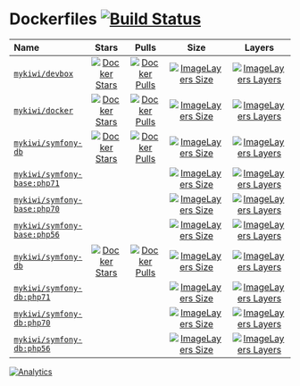 # Dockerfiles [![Build Status](https://travis-ci.org/mykiwi/dockerfiles.svg?branch=master)](https://travis-ci.org/mykiwi/dockerfiles)

| Name | Stars | Pulls | Size | Layers |
| :--- | :---: | :---: | :---: | :---: |
| [`mykiwi/devbox`](https://hub.docker.com/r/mykiwi/devbox/) | [![Docker Stars](https://img.shields.io/docker/stars/mykiwi/devbox.svg?style=plastic)](https://hub.docker.com/r/mykiwi/devbox/) | [![Docker Pulls](https://img.shields.io/docker/pulls/mykiwi/devbox.svg?style=plastic)](https://hub.docker.com/r/mykiwi/devbox/) | [![ImageLayers Size](https://img.shields.io/imagelayers/image-size/mykiwi/devbox/latest.svg?style=plastic)](https://hub.docker.com/r/mykiwi/devbox/) | [![ImageLayers Layers](https://img.shields.io/imagelayers/layers/mykiwi/devbox/latest.svg?style=plastic)](https://hub.docker.com/r/mykiwi/devbox/) |
| [`mykiwi/docker`](https://hub.docker.com/r/mykiwi/docker/) | [![Docker Stars](https://img.shields.io/docker/stars/mykiwi/docker.svg?style=plastic)](https://hub.docker.com/r/mykiwi/docker/) | [![Docker Pulls](https://img.shields.io/docker/pulls/mykiwi/docker.svg?style=plastic)](https://hub.docker.com/r/mykiwi/docker/) | [![ImageLayers Size](https://img.shields.io/imagelayers/image-size/mykiwi/docker/latest.svg?style=plastic)](https://hub.docker.com/r/mykiwi/docker/) | [![ImageLayers Layers](https://img.shields.io/imagelayers/layers/mykiwi/docker/latest.svg?style=plastic)](https://hub.docker.com/r/mykiwi/docker/) |
| [`mykiwi/symfony-db`](https://hub.docker.com/r/mykiwi/symfony-base) | [![Docker Stars](https://img.shields.io/docker/stars/mykiwi/symfony-base.svg?style=plastic)](https://hub.docker.com/r/mykiwi/symfony-base/) | [![Docker Pulls](https://img.shields.io/docker/pulls/mykiwi/symfony-base.svg?style=plastic)](https://hub.docker.com/r/mykiwi/symfony-base/) | [![ImageLayers Size](https://img.shields.io/imagelayers/image-size/mykiwi/symfony-base/latest.svg?style=plastic)](https://hub.docker.com/r/mykiwi/symfony-base/) | [![ImageLayers Layers](https://img.shields.io/imagelayers/layers/mykiwi/symfony-base/latest.svg?style=plastic)](https://hub.docker.com/r/mykiwi/symfony-base/) |
| [`mykiwi/symfony-base:php71`](/symfony-base/php71/docker/php/Dockerfile) | | | [![ImageLayers Size](https://img.shields.io/imagelayers/image-size/mykiwi/symfony-base/php71.svg?style=plastic)](https://hub.docker.com/r/mykiwi/symfony-base/) | [![ImageLayers Layers](https://img.shields.io/imagelayers/layers/mykiwi/symfony-base/php71.svg?style=plastic)](https://hub.docker.com/r/mykiwi/symfony-base/) |
| [`mykiwi/symfony-base:php70`](/symfony-base/php70/docker/php/Dockerfile) | | | [![ImageLayers Size](https://img.shields.io/imagelayers/image-size/mykiwi/symfony-base/php70.svg?style=plastic)](https://hub.docker.com/r/mykiwi/symfony-base/) | [![ImageLayers Layers](https://img.shields.io/imagelayers/layers/mykiwi/symfony-base/php70.svg?style=plastic)](https://hub.docker.com/r/mykiwi/symfony-base/) |
| [`mykiwi/symfony-base:php56`](/symfony-base/php56/docker/php/Dockerfile) | | | [![ImageLayers Size](https://img.shields.io/imagelayers/image-size/mykiwi/symfony-base/php56.svg?style=plastic)](https://hub.docker.com/r/mykiwi/symfony-base/) | [![ImageLayers Layers](https://img.shields.io/imagelayers/layers/mykiwi/symfony-base/php56.svg?style=plastic)](https://hub.docker.com/r/mykiwi/symfony-base/) |
| [`mykiwi/symfony-db`](https://hub.docker.com/r/mykiwi/symfony-db) | [![Docker Stars](https://img.shields.io/docker/stars/mykiwi/symfony-db.svg?style=plastic)](https://hub.docker.com/r/mykiwi/symfony-db/) | [![Docker Pulls](https://img.shields.io/docker/pulls/mykiwi/symfony-db.svg?style=plastic)](https://hub.docker.com/r/mykiwi/symfony-db/) | [![ImageLayers Size](https://img.shields.io/imagelayers/image-size/mykiwi/symfony-db/latest.svg?style=plastic)](https://hub.docker.com/r/mykiwi/symfony-db/) | [![ImageLayers Layers](https://img.shields.io/imagelayers/layers/mykiwi/symfony-db/latest.svg?style=plastic)](https://hub.docker.com/r/mykiwi/symfony-db/) |
| [`mykiwi/symfony-db:php71`](/symfony-db/php71/docker/php/Dockerfile) | | | [![ImageLayers Size](https://img.shields.io/imagelayers/image-size/mykiwi/symfony-db/php71.svg?style=plastic)](https://hub.docker.com/r/mykiwi/symfony-db/) | [![ImageLayers Layers](https://img.shields.io/imagelayers/layers/mykiwi/symfony-db/php71.svg?style=plastic)](https://hub.docker.com/r/mykiwi/symfony-db/) |
| [`mykiwi/symfony-db:php70`](/symfony-db/php70/docker/php/Dockerfile) | | | [![ImageLayers Size](https://img.shields.io/imagelayers/image-size/mykiwi/symfony-db/php70.svg?style=plastic)](https://hub.docker.com/r/mykiwi/symfony-db/) | [![ImageLayers Layers](https://img.shields.io/imagelayers/layers/mykiwi/symfony-db/php70.svg?style=plastic)](https://hub.docker.com/r/mykiwi/symfony-db/) |
| [`mykiwi/symfony-db:php56`](/symfony-db/php56/docker/php/Dockerfile) | | | [![ImageLayers Size](https://img.shields.io/imagelayers/image-size/mykiwi/symfony-db/php56.svg?style=plastic)](https://hub.docker.com/r/mykiwi/symfony-db/) | [![ImageLayers Layers](https://img.shields.io/imagelayers/layers/mykiwi/symfony-db/php56.svg?style=plastic)](https://hub.docker.com/r/mykiwi/symfony-db/) |

[![Analytics](https://ga-beacon.appspot.com/UA-91799310-1/github/mykiwi/dockerfiles)](https://github.com/igrigorik/ga-beacon)
